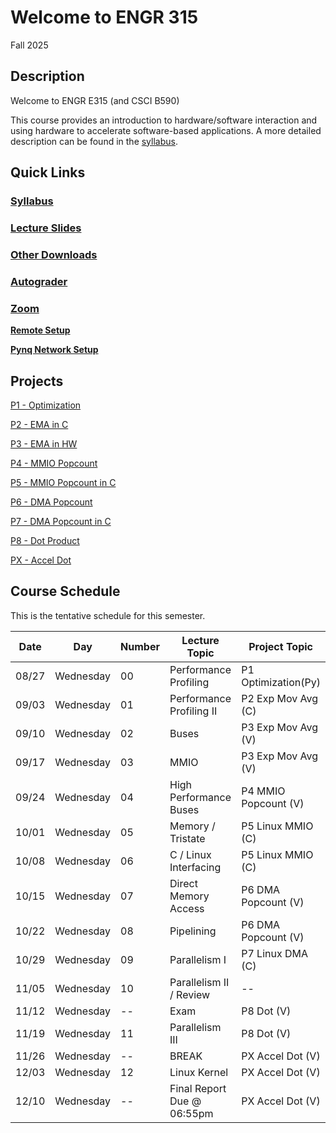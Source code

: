 # Welcome to ENGR 315 

Fall 2025

## Description 

Welcome to ENGR E315 (and CSCI B590)

This course provides an introduction to hardware/software interaction and using
hardware to accelerate software-based
applications. A more detailed description can be found in the
[syllabus](syllabus).

## Quick Links

### [Syllabus](syllabus.md)

### [Lecture Slides](https://github.com/engr315/lecture_slides) 

### [Other Downloads](https://github.com/Engr315/downloads) 

### [Autograder](https://autograder.luddy.indiana.edu)

<!-- ### [Slack](https:///e315-fall2022.slack.com)  -->

### [Zoom](https://iu.zoom.us/j/82546848629)

**[Remote Setup](https://uisapp2.iu.edu/confluence-prd/pages/viewpage.action?pageId=280461906)**

**[Pynq Network Setup](https://docs.google.com/document/d/1i-IbmVQ2isauEg50CN2s8E3xESR1mAaM4FTGclJopJ0)**

## Projects

[P1 -
Optimization](https://docs.google.com/document/d/1ofch5WHt7ama1hQc2qfR1SRzLUhE61wsLc7UBToBCZo) 

<!-- https://docs.google.com/document/d/105JyX49O5bt4fwf8lDtwJeOk-tv2ZoSdRi1HCloXQ2M) -->
<!-- https://docs.google.com/document/d/1-CCQA5W3WXCne4WsE9izRG_VA8rVle_d_RgO6UVfJ-Y -->

[P2 - EMA in C](https://docs.google.com/document/d/1cfBDzoIlD9y3EHx-0Q9YKQ-T1hPvglZrRkxLdxBoPe4)

[P3 - EMA in HW](https://docs.google.com/document/d/1U6MN45r_esy1MUt8zoRSsgUC54HM9TFWiHajOWfyus4)

[P4 - MMIO Popcount](https://docs.google.com/document/d/1wziNgmpn2tVlY3KJ_S0K1H8Fy0uqwUYXsahNDnxYBY0)

[P5 - MMIO Popcount in C](https://docs.google.com/document/d/1jg8RsI7jDrboQLwvzRQ8uWffIeV_ha4-RNPDwvikyxs)

[P6 - DMA Popcount](
https://docs.google.com/document/d/1u5RHWupwQOmu_8SVDFzPE2HH5vzACUf5E6XRroKZ6-M)


[P7 - DMA Popcount in C](
https://docs.google.com/document/d/1No0ThJH7IQrEZT4aiclMCTAKm2VETctFjFmX-5vdYks)

[P8 - Dot Product
](https://docs.google.com/document/d/1-7P4MVqkqgErGTgZFTI5RU-Xp4UcxNxZrqHNL3SwFu0)

[PX - Accel Dot
](https://docs.google.com/document/d/1o2O131Urwfu3FUcAc2eNOvgz_DdiyA4J3IQlRAeDowk)

<!-- 
SP'2021
[P2 - Correlation](https://docs.google.com/document/d/1OnPW7GvSvcdtVuDCgDzKF1uvwplZkn-wKnNfx14_LTQ)

SP'2020
[P1 - Blinking LEDs](https://docs.google.com/document/d/1WEp6INc_Z_96oKV1LKEZmKhYWgL1gWm5W6eo9B1y3hA)
[P2 - Mega Multiply](https://docs.google.com/document/d/1f7u7QJJ32AM1liW9sximbdjBCLsJNu3DhcO3tE-Fcyc)
[P3 - Exp. Moving Average](https://docs.google.com/document/d/1e9pKW8jmkTzBqklJmH242OeL7Ld5hEkfb25EU77XLDM)
[P4 - Bitcounting](https://docs.google.com/document/d/1RNPc4r2bKhwEj0n96p_kqQbENdzikBAGi6dRorFOlvU)
[PX - Accelerating Machine Learning](https://docs.google.com/document/d/1UphnXadOCnuIDnqv7KrRn8DV3CH7Q90x0BT59jAW-FI) 
-->

## Course Schedule

This is the tentative schedule for this semester.
                                                        
|  Date  |   Day     | Number| Lecture Topic             |  Project Topic        | 
|  --    |  -----    | --    |  -----                    |     -----             | 
| 08/27  | Wednesday | 00    | Performance Profiling     | P1 Optimization(Py)   |
| 09/03  | Wednesday | 01    | Performance Profiling II  | P2 Exp Mov Avg (C)    | 
| 09/10  | Wednesday | 02    | Buses                     | P3 Exp Mov Avg (V)    |
| 09/17  | Wednesday | 03    | MMIO                      | P3 Exp Mov Avg (V)    |
| 09/24  | Wednesday | 04    | High Performance Buses    | P4 MMIO Popcount (V)  |
| 10/01  | Wednesday | 05    | Memory / Tristate         | P5 Linux MMIO (C)     |
| 10/08  | Wednesday | 06    | C / Linux Interfacing     | P5 Linux MMIO (C)     |
| 10/15  | Wednesday | 07    | Direct Memory Access      | P6 DMA Popcount (V)   |
| 10/22  | Wednesday | 08    | Pipelining                | P6 DMA Popcount (V)   |
| 10/29  | Wednesday | 09    | Parallelism I             | P7 Linux DMA (C)      |
| 11/05  | Wednesday | 10    | Parallelism II / Review   | --                    |
| 11/12  | Wednesday | --    | Exam                      | P8 Dot (V)            |
| 11/19  | Wednesday | 11    | Parallelism III           | P8 Dot (V)            |
| 11/26  | Wednesday | --    | BREAK                     | PX Accel Dot (V)      |
| 12/03  | Wednesday | 12    | Linux Kernel              | PX Accel Dot (V)      | 
| 12/10  | Wednesday | --    | Final Report Due @ 06:55pm| PX Accel Dot (V)      |


